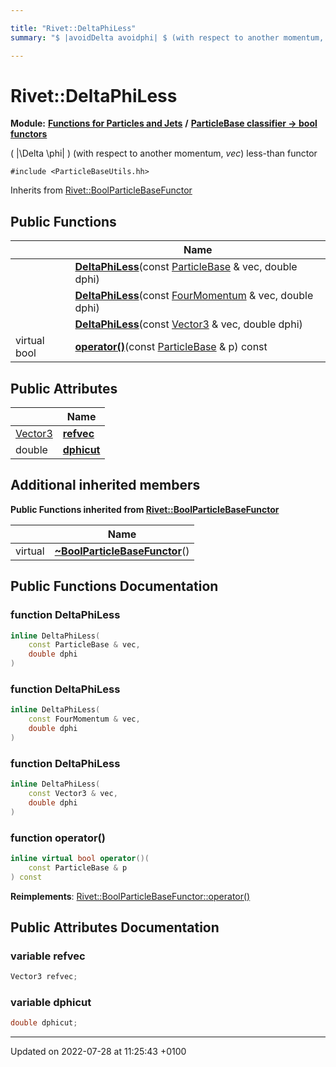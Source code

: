 ```yaml
---

title: "Rivet::DeltaPhiLess"
summary: "$ |avoidDelta avoidphi| $ (with respect to another momentum, vec) less-than functor "

---
```


# Rivet::DeltaPhiLess

**Module:** **[Functions for Particles and Jets](http://example.org/modules/group__particlebaseutils/)** **/** **[ParticleBase classifier -> bool functors](http://example.org/modules/group__particlebasetutils__pb2bool/)**



\( |\Delta \phi| \) (with respect to another momentum, _vec_) less-than functor 


`#include <ParticleBaseUtils.hh>`

Inherits from [Rivet::BoolParticleBaseFunctor](http://example.org/classes/structrivet_1_1boolparticlebasefunctor/)

## Public Functions

|                | Name           |
| -------------- | -------------- |
| | **[DeltaPhiLess](http://example.org/modules/group__particlebaseutils/#function-deltaphiless)**(const <a href="http://example.org/classes/classrivet_1_1particlebase/">ParticleBase</a> & vec, double dphi) |
| | **[DeltaPhiLess](http://example.org/modules/group__particlebaseutils/#function-deltaphiless)**(const <a href="http://example.org/classes/classrivet_1_1fourmomentum/">FourMomentum</a> & vec, double dphi) |
| | **[DeltaPhiLess](http://example.org/modules/group__particlebaseutils/#function-deltaphiless)**(const <a href="http://example.org/classes/classrivet_1_1vector3/">Vector3</a> & vec, double dphi) |
| virtual bool | **[operator()](http://example.org/modules/group__particlebaseutils/#function-operator())**(const <a href="http://example.org/classes/classrivet_1_1particlebase/">ParticleBase</a> & p) const |

## Public Attributes

|                | Name           |
| -------------- | -------------- |
| <a href="http://example.org/classes/classrivet_1_1vector3/">Vector3</a> | **[refvec](http://example.org/modules/group__particlebaseutils/#variable-refvec)**  |
| double | **[dphicut](http://example.org/modules/group__particlebaseutils/#variable-dphicut)**  |

## Additional inherited members

**Public Functions inherited from [Rivet::BoolParticleBaseFunctor](http://example.org/classes/structrivet_1_1boolparticlebasefunctor/)**

|                | Name           |
| -------------- | -------------- |
| virtual | **[~BoolParticleBaseFunctor](http://example.org/modules/group__particlebaseutils/#function-~boolparticlebasefunctor)**() |


## Public Functions Documentation

### function DeltaPhiLess

```cpp
inline DeltaPhiLess(
    const ParticleBase & vec,
    double dphi
)
```


### function DeltaPhiLess

```cpp
inline DeltaPhiLess(
    const FourMomentum & vec,
    double dphi
)
```


### function DeltaPhiLess

```cpp
inline DeltaPhiLess(
    const Vector3 & vec,
    double dphi
)
```


### function operator()

```cpp
inline virtual bool operator()(
    const ParticleBase & p
) const
```


**Reimplements**: [Rivet::BoolParticleBaseFunctor::operator()](http://example.org/modules/group__particlebaseutils/#function-operator())


## Public Attributes Documentation

### variable refvec

```cpp
Vector3 refvec;
```


### variable dphicut

```cpp
double dphicut;
```


-------------------------------

Updated on 2022-07-28 at 11:25:43 +0100